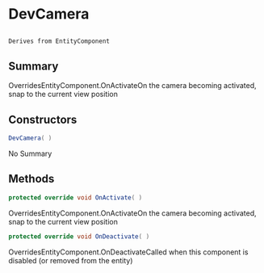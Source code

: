 # DevCamera

## 
```c#
Derives from EntityComponent
```

## Summary

OverridesEntityComponent.OnActivateOn the camera becoming activated, snap to the current view position
## Constructors

```c#
DevCamera( ) 
```
No Summary
## Methods

```c#
protected override void OnActivate( ) 
```
OverridesEntityComponent.OnActivateOn the camera becoming activated, snap to the current view position
```c#
protected override void OnDeactivate( ) 
```
OverridesEntityComponent.OnDeactivateCalled when this component is disabled (or removed from the entity)
